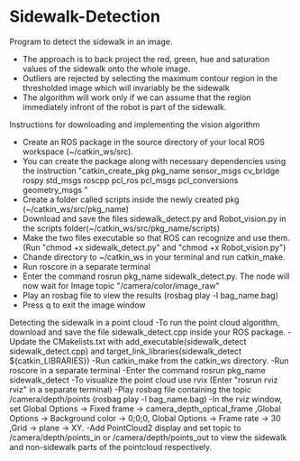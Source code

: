# Sidewalk-Detection
Program to detect the sidewalk in an image. 
- The approach is to back project the red, green, hue and saturation values of the sidewalk onto the whole image.
- Outliers are rejected by selecting the maximum contour region in the thresholded image which will invariably be the sidewalk
- The algorithm will work only if we can assume that the region immediately infront of the robot is part of the sidewalk. 

Instructions for downloading and implementing the vision algorithm
- Create an ROS package in the source directory of your local ROS workspace (~/catkin_ws/src). 
- You can create the package along with necessary dependencies using the instruction "catkin_create_pkg pkg_name sensor_msgs cv_bridge rospy std_msgs roscpp pcl_ros pcl_msgs pcl_conversions geometry_msgs "
- Create a folder called scripts inside the newly created pkg (~/catkin_ws/src/pkg_name)
- Download and save the files sidewalk_detect.py and Robot_vision.py in the scripts folder(~/catkin_ws/src/pkg_name/scripts)
- Make the two files executable so that ROS can recognize and use them. (Run "chmod +x sidewalk_detect.py" and "chmod +x Robot_vision.py")
- Chande directory to ~/catkin_ws in your terminal and run catkin_make. 
- Run roscore in a separate terminal
- Enter the command rosrun pkg_name sidewalk_detect.py. The node will now wait for Image topic "/camera/color/image_raw"
- Play an rosbag file to view the results (rosbag play -l bag_name.bag)
- Press q to exit the image window

Detecting the sidewalk in a point cloud
-To run the point cloud algorithm, download and save the file sidewalk_detect.cpp inside your ROS package. 
-Update the CMakelists.txt with add_executable(sidewalk_detect sidewalk_detect.cpp) and target_link_libraries(sidewalk_detect ${catkin_LIBRARIES})
-Run catkin_make from the catkin_ws directory.
-Run roscore in a separate terminal
-Enter the command rosrun pkg_name sidewalk_detect 
-To visualize the point cloud use rvix (Enter "rosrun rviz rviz" in a separate terminal)
-Play rosbag file containing the topic /camera/depth/points (rosbag play -l bag_name.bag)
-In the rviz window, set Global Options -> Fixed frame -> camera_depth_optical_frame ,Global Options -> Background color -> 0;0;0, Global Options -> Frame rate -> 30 ,Grid -> plane -> XY.
-Add PointCloud2 display and set topic to /camera/depth/points_in or /camera/depth/points_out to view the sidewalk and non-sidewalk parts of the pointcloud respectively.
